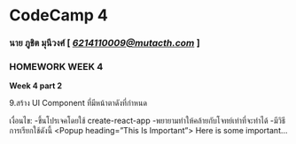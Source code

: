 # CodeCamp 4

### นาย ภูชิต  มุนีวงศ์  [ *6214110009@mutacth.com* ]
### HOMEWORK WEEK 4
**Week 4 part 2**

9.สร้าง UI Component ที่มีหน้าตาดังที่กำหนด

เงื่อนไข:
-ขึ้นโปรเจคโดยใช้ create-react-app
-พยายามทำให้คล้ายกับโจทย์เท่าที่จะทำได้
-มีวิธีการเรียกใช้ดังนี้
<Popup heading=”This Is Important”>
  Here is some important...
</Popup>
